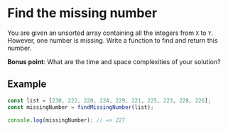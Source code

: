 # Find the missing number

You are given an unsorted array containing all the integers from `X` to `Y`. However, one number is missing. Write a function to find and return this number.

**Bonus point**: What are the time and space complexities of your solution?

## Example

```js
const list = [230, 222, 220, 224, 229, 221, 225, 223, 228, 226];
const missingNumber = findMissingNumber(list);

console.log(missingNumber); // => 227
```